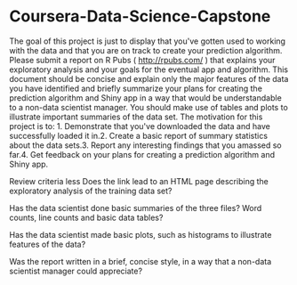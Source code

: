 # Coursera-Data-Science-Capstone
The goal of this project is just to display that you've gotten used to working with the data and that you are on track to create your prediction algorithm. Please submit a report on R Pubs (
http://rpubs.com/
) that explains your exploratory analysis and your goals for the eventual app and algorithm. This document should be concise and explain only the major features of the data you have identified and briefly summarize your plans for creating the prediction algorithm and Shiny app in a way that would be understandable to a non-data scientist manager. You should make use of tables and plots to illustrate important summaries of the data set. The motivation for this project is to: 1. Demonstrate that you've downloaded the data and have successfully loaded it in.2. Create a basic report of summary statistics about the data sets.3. Report any interesting findings that you amassed so far.4. Get feedback on your plans for creating a prediction algorithm and Shiny app. 

Review criteria
less 
Does the link lead to an HTML page describing the exploratory analysis of the training data set?

Has the data scientist done basic summaries of the three files? Word counts, line counts and basic data tables?

Has the data scientist made basic plots, such as histograms to illustrate features of the data?

Was the report written in a brief, concise style, in a way that a non-data scientist manager could appreciate?

